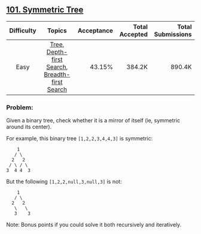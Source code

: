## [101. Symmetric Tree](https://leetcode.com/problems/symmetric-tree/)

| Difficulty | Topics | Acceptance | Total Accepted | Total Submissions |
| :-: | :-: | --: | --: | --: |
| Easy | [Tree](https://leetcode.com/tag/tree/), [Depth-first Search](https://leetcode.com/tag/depth-first-search/), [Breadth-first Search](https://leetcode.com/tag/breadth-first-search/) | 43.15% | 384.2K | 890.4K |

### Problem:

Given a binary tree, check whether it is a mirror of itself (ie, symmetric around its center).

For example, this binary tree `[1,2,2,3,4,4,3]` is symmetric:

```
    1
   / \
  2   2
 / \ / \
3  4 4  3

```

But the following `[1,2,2,null,3,null,3]`  is not:

```
    1
   / \
  2   2
   \   \
   3    3

```

Note:
Bonus points if you could solve it both recursively and iteratively.

